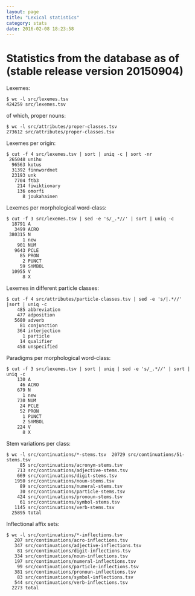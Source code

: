```yaml
---
layout: page
title: "Lexical statistics"
category: stats
date: 2016-02-08 18:23:58
---
```



# Statistics from the database as of (stable release version 20150904)

Lexemes:

```
$ wc -l src/lexemes.tsv 
424259 src/lexemes.tsv
```

of which, proper nouns:

```
$ wc -l src/attributes/proper-classes.tsv 
273612 src/attributes/proper-classes.tsv
```

Lexemes per origin:

```
$ cut -f 4 src/lexemes.tsv | sort | uniq -c | sort -nr
 265048 unihu
  96563 kotus
  31392 finnwordnet
  23193 unk
   7704 ftb3
    214 fiwiktionary
    136 omorfi
      8 joukahainen
```

Lexemes per morphological word-class:

```
$ cut -f 3 src/lexemes.tsv | sed -e 's/_.*//' | sort | uniq -c
  18791 A
   3499 ACRO
 380315 N
      1 new
    901 NUM
   9643 PCLE
     85 PRON
      2 PUNCT
     59 SYMBOL
  10955 V
      8 X
```

Lexemes in different particle classes:

```
$ cut -f 4 src/attributes/particle-classes.tsv | sed -e 's/|.*//' |sort | uniq -c
    485 abbreviation
    477 adposition
   5680 adverb
     81 conjunction
    364 interjection
      1 particle
     14 qualifier
    458 unspecified
```

Paradigms per morphological word-class:

```
$ cut -f 3 src/lexemes.tsv | sort | uniq | sed -e 's/_.*//' | sort | uniq -c
    130 A
     46 ACRO
    679 N
      1 new
    730 NUM
     24 PCLE
     52 PRON
      1 PUNCT
      2 SYMBOL
    224 V
      8 X
```

Stem variations per class:

```
$ wc -l src/continuations/*-stems.tsv  20729 src/continuations/51-stems.tsv
     85 src/continuations/acronym-stems.tsv
    713 src/continuations/adjective-stems.tsv
    669 src/continuations/digit-stems.tsv
   1950 src/continuations/noun-stems.tsv
     89 src/continuations/numeral-stems.tsv
     30 src/continuations/particle-stems.tsv
    424 src/continuations/pronoun-stems.tsv
     61 src/continuations/symbol-stems.tsv
   1145 src/continuations/verb-stems.tsv
  25895 total
```

Inflectional affix sets:

```
$ wc -l src/continuations/*-inflections.tsv
   207 src/continuations/acro-inflections.tsv
   347 src/continuations/adjective-inflections.tsv
    81 src/continuations/digit-inflections.tsv
   334 src/continuations/noun-inflections.tsv
   197 src/continuations/numeral-inflections.tsv
    99 src/continuations/particle-inflections.tsv
   381 src/continuations/pronoun-inflections.tsv
    83 src/continuations/symbol-inflections.tsv
   544 src/continuations/verb-inflections.tsv
  2273 total
```
